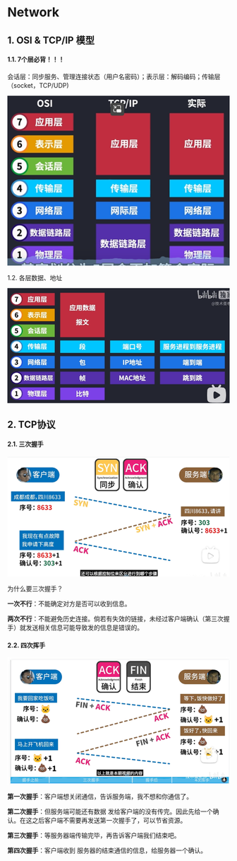 # Network

## 1. OSI & TCP/IP 模型

#### 1.1. __7个层必背__！！！

会话层：同步服务、管理连接状态（用户名密码）；表示层：解码编码；传输层（socket，TCP/UDP)

![1690730424264](network1.png)



1.2. 各层数据、地址

![1690733485816](network2.png)



## 2. TCP协议

#### 2.1. 三次握手

![1690820262110](network3.png)

为什么要三次握手？

__一次不行__：不能确定对方是否可以收到信息。

__两次不行__：不能避免历史连接。倘若有失效的链接，未经过客户端确认（第三次握手）就发送相关信息可能导致发的信息是错误的。

#### 2.2. 四次挥手

![1690822640981](network4.png)

**第一次握手**：客户端想关闭通信，告诉服务端，我不想和你通信了。 

**第二次握手**：但服务端可能还有数据 发给客户端的没有传完。因此先给一个确认。在这之后客户端不需要再发送第一次握手了，可以节省资源。

**第三次握手**：等服务器端传输完毕，再告诉客户端我们结束吧。

**第四次握手**：客户端收到 服务器的结束通信的信息，给服务器一个确认。















